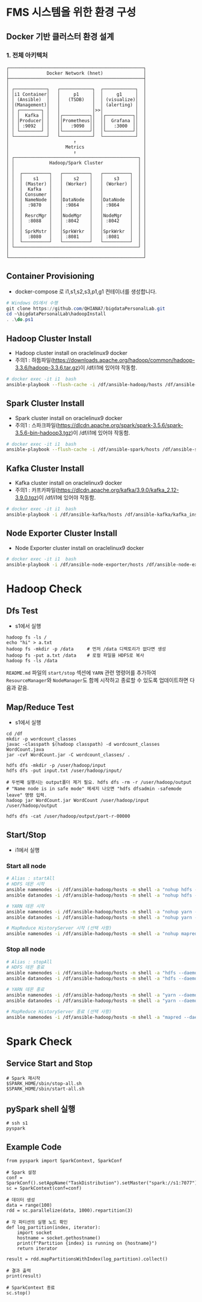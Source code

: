 # FMS 시스템을 위한 환경 구성
## Docker 기반 클러스터 환경 설계
### 1. 전체 아키텍처
```
┌──────────────────────────────────────────────────┐
│              Docker Network (hnet)               │
├──────────────────────────────────────────────────┤
│                                                  │
│ ┌────────────┐   ┌────────────┐  ┌────────────┐  │
│ │i1 Container│   │     p1     │  │     g1     │  │
│ │ (Ansible)  │   │   (TSDB)   │  │ (visualize)│  │
│ │(Management)│   │            │  │ (alerting) │  │
│ │ ┌────────┐ │   │            │>>│            │  │
│ │ │  Kafka │ │   │┌──────────┐│  │┌──────────┐│  │
│ │ │Producer│ │   ││Prometheus││  ││  Grafana ││  │
│ │ │ :9092  │ │   ││   :9090  ││  ││   :3000  ││  │
│ │ └────────┘ │   │└──────────┘│  │└──────────┘│  │
│ └────────────┘   └────────────┘  └────────────┘  │
│                        ↑                         │
│                     Metrics                      │
│                        ↑                         │
│ ┌──────────────────────────────────────────────┐ │
│ │             Hadoop/Spark Cluster             │ │
│ │                                              │ │
│ │  ┌──────────┐   ┌──────────┐   ┌──────────┐  │ │
│ │  │    s1    │   │    s2    │   │    s3    │  │ │
│ │  │ (Master) │   │ (Worker) │   │ (Worker) │  │ │
│ │  │  Kafka   │   │          │   │          │  │ │
│ │  │ Consumer │   │          │   │          │  │ │
│ │  │ NameNode │   │DataNode  │   │DataNode  │  │ │
│ │  │  :9870   │   │ :9864    │   │ :9864    │  │ │
│ │  │          │   │          │   │          │  │ │
│ │  │ ResrcMgr │   │NodeMgr   │   │NodeMgr   │  │ │
│ │  │  :8088   │   │ :8042    │   │ :8042    │  │ │
│ │  │          │   │          │   │          │  │ │
│ │  │ SprkMstr │   │SprkWrkr  │   │SprkWrkr  │  │ │
│ │  │  :8080   │   │ :8081    │   │ :8081    │  │ │
│ │  └──────────┘   └──────────┘   └──────────┘  │ │
│ └──────────────────────────────────────────────┘ │
│                                                  │
└──────────────────────────────────────────────────┘
``` 

## Container Provisioning
* docker-compose 로 i1,s1,s2,s3,p1,g1 컨테이너를 생성합니다. 
```powershell
# Windows OS에서 수행
git clone https://github.com/QHIANA7/bigdataPersonalLab.git
cd ~\bigdataPersonalLab\hadoopInstall
. .\do.ps1
```

## Hadoop Cluster Install
* Hadoop cluster install on oraclelinux9 docker
* 주의1 : 하둡파일(https://downloads.apache.org/hadoop/common/hadoop-3.3.6/hadoop-3.3.6.tar.gz)이 /df/i1에 있어야 작동함.
```bash
# docker exec -it i1  bash
ansible-playbook --flush-cache -i /df/ansible-hadoop/hosts /df/ansible-hadoop/hadoop_install.yml
```

## Spark Cluster Install
* Spark cluster install on oraclelinux9 docker
* 주의1 : 스파크파일(https://dlcdn.apache.org/spark/spark-3.5.6/spark-3.5.6-bin-hadoop3.tgz)이 /df/i1에 있어야 작동함.
```bash
# docker exec -it i1  bash
ansible-playbook --flush-cache -i /df/ansible-spark/hosts /df/ansible-spark/spark_install.yml -e ansible_python_interpreter=/usr/bin/python3.12
```

## Kafka Cluster Install
* Kafka cluster install on oraclelinux9 docker
* 주의1 : 카프카파일(https://dlcdn.apache.org/kafka/3.9.0/kafka_2.12-3.9.0.tgz)이 /df/i1에 있어야 작동함.
```bash
# docker exec -it i1  bash
ansible-playbook -i /df/ansible-kafka/hosts /df/ansible-kafka/kafka_install.yml -e ansible_python_interpreter=/usr/bin/python3.12
```

## Node Exporter Cluster Install
* Node Exporter cluster install on oraclelinux9 docker
```bash
# docker exec -it i1  bash
ansible-playbook -i /df/ansible-node-exporter/hosts /df/ansible-node-exporter/node_exporter_install.yml
```

# Hadoop Check

## Dfs Test
* s1에서 실행
```
hadoop fs -ls /
echo "hi" > a.txt
hadoop fs -mkdir -p /data     # 먼저 /data 디렉토리가 없다면 생성
hadoop fs -put a.txt /data    # 로컬 파일을 HDFS로 복사
hadoop fs -ls /data
```


`README.md` 파일의 `start/stop` 섹션에 `YARN` 관련 명령어를 추가하여 `ResourceManager`와 `NodeManager`도 함께 시작하고 종료할 수 있도록 업데이트하면 다음과 같음.

## Map/Reduce Test
* s1에서 실행
```
cd /df
mkdir -p wordcount_classes
javac -classpath $(hadoop classpath) -d wordcount_classes WordCount.java
jar -cvf WordCount.jar -C wordcount_classes/ .

hdfs dfs -mkdir -p /user/hadoop/input
hdfs dfs -put input.txt /user/hadoop/input/

# 두번째 실행시는 output폴더 제거 필요. hdfs dfs -rm -r /user/hadoop/output
# "Name node is in safe mode" 메세지 나오면 "hdfs dfsadmin -safemode leave" 명령 입력.
hadoop jar WordCount.jar WordCount /user/hadoop/input /user/hadoop/output

hdfs dfs -cat /user/hadoop/output/part-r-00000
```

## Start/Stop
* i1에서 실행
### Start all node
```bash
# Alias : startAll
# HDFS 데몬 시작
ansible namenodes -i /df/ansible-hadoop/hosts -m shell -a "nohup hdfs --daemon start namenode &" -u root
ansible datanodes -i /df/ansible-hadoop/hosts -m shell -a "nohup hdfs --daemon start datanode &" -u root

# YARN 데몬 시작
ansible namenodes -i /df/ansible-hadoop/hosts -m shell -a "nohup yarn --daemon start resourcemanager &" -u root
ansible datanodes -i /df/ansible-hadoop/hosts -m shell -a "nohup yarn --daemon start nodemanager &" -u root

# MapReduce HistoryServer 시작 (선택 사항)
ansible namenodes -i /df/ansible-hadoop/hosts -m shell -a "nohup mapred --daemon start historyserver &" -u root
```

### Stop all node
```bash
# Alias : stopAll
# HDFS 데몬 종료
ansible namenodes -i /df/ansible-hadoop/hosts -m shell -a "hdfs --daemon stop namenode" -u root
ansible datanodes -i /df/ansible-hadoop/hosts -m shell -a "hdfs --daemon stop datanode" -u root

# YARN 데몬 종료
ansible namenodes -i /df/ansible-hadoop/hosts -m shell -a "yarn --daemon stop resourcemanager" -u root
ansible datanodes -i /df/ansible-hadoop/hosts -m shell -a "yarn --daemon stop nodemanager" -u root

# MapReduce HistoryServer 종료 (선택 사항)
ansible namenodes -i /df/ansible-hadoop/hosts -m shell -a "mapred --daemon stop historyserver" -u root
```





# Spark Check
## Service Start and Stop
```
# Spark 재시작
$SPARK_HOME/sbin/stop-all.sh
$SPARK_HOME/sbin/start-all.sh
```

## pySpark shell 실행 
```
# ssh s1
pyspark
```

## Example Code 
```
from pyspark import SparkContext, SparkConf

# Spark 설정
conf = SparkConf().setAppName("TaskDistribution").setMaster("spark://s1:7077")
sc = SparkContext(conf=conf)

# 데이터 생성
data = range(100)
rdd = sc.parallelize(data, 1000).repartition(3)

# 각 파티션의 실행 노드 확인
def log_partition(index, iterator):
    import socket
    hostname = socket.gethostname()
    print(f"Partition {index} is running on {hostname}")
    return iterator

result = rdd.mapPartitionsWithIndex(log_partition).collect()

# 결과 출력
print(result)

# SparkContext 종료
sc.stop()

```
